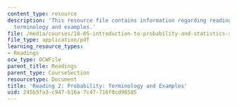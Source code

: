 ```yaml
---
content_type: resource
description: 'This resource file contains information regarding reading 2: probability:
  terminology and examples.'
file: /media/courses/18-05-introduction-to-probability-and-statistics-spring-2014/245b5fa3c947b16a7c47716f0cd96585_MIT18_05S14_Reading2.pdf
file_type: application/pdf
learning_resource_types:
- Readings
ocw_type: OCWFile
parent_title: Readings
parent_type: CourseSection
resourcetype: Document
title: 'Reading 2: Probability: Terminology and Examples'
uid: 245b5fa3-c947-b16a-7c47-716f0cd96585
---
```

